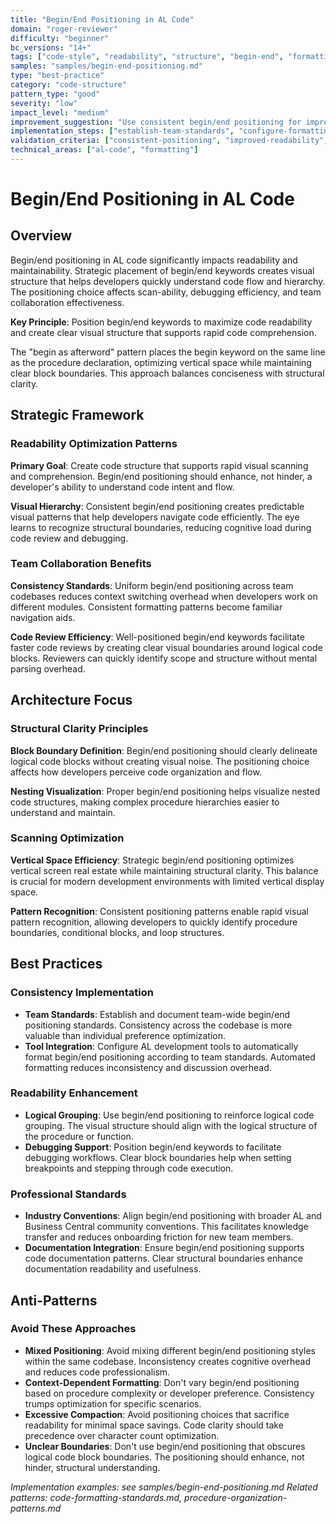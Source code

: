 ```yaml
---
title: "Begin/End Positioning in AL Code"
domain: "roger-reviewer"
difficulty: "beginner"
bc_versions: "14+"
tags: ["code-style", "readability", "structure", "begin-end", "formatting"]
samples: "samples/begin-end-positioning.md"
type: "best-practice"
category: "code-structure"
pattern_type: "good"
severity: "low"
impact_level: "medium"
improvement_suggestion: "Use consistent begin/end positioning for improved code readability"
implementation_steps: ["establish-team-standards", "configure-formatting-tools", "apply-consistently"]
validation_criteria: ["consistent-positioning", "improved-readability", "team-adoption"]
technical_areas: ["al-code", "formatting"]
---
```


# Begin/End Positioning in AL Code

## Overview

Begin/end positioning in AL code significantly impacts readability and maintainability. Strategic placement of begin/end keywords creates visual structure that helps developers quickly understand code flow and hierarchy. The positioning choice affects scan-ability, debugging efficiency, and team collaboration effectiveness.

**Key Principle**: Position begin/end keywords to maximize code readability and create clear visual structure that supports rapid code comprehension.

The "begin as afterword" pattern places the begin keyword on the same line as the procedure declaration, optimizing vertical space while maintaining clear block boundaries. This approach balances conciseness with structural clarity.

## Strategic Framework

### Readability Optimization Patterns
**Primary Goal**: Create code structure that supports rapid visual scanning and comprehension. Begin/end positioning should enhance, not hinder, a developer's ability to understand code intent and flow.

**Visual Hierarchy**: Consistent begin/end positioning creates predictable visual patterns that help developers navigate code efficiently. The eye learns to recognize structural boundaries, reducing cognitive load during code review and debugging.

### Team Collaboration Benefits
**Consistency Standards**: Uniform begin/end positioning across team codebases reduces context switching overhead when developers work on different modules. Consistent formatting patterns become familiar navigation aids.

**Code Review Efficiency**: Well-positioned begin/end keywords facilitate faster code reviews by creating clear visual boundaries around logical code blocks. Reviewers can quickly identify scope and structure without mental parsing overhead.

## Architecture Focus

### Structural Clarity Principles
**Block Boundary Definition**: Begin/end positioning should clearly delineate logical code blocks without creating visual noise. The positioning choice affects how developers perceive code organization and flow.

**Nesting Visualization**: Proper begin/end positioning helps visualize nested code structures, making complex procedure hierarchies easier to understand and maintain.

### Scanning Optimization
**Vertical Space Efficiency**: Strategic begin/end positioning optimizes vertical screen real estate while maintaining structural clarity. This balance is crucial for modern development environments with limited vertical display space.

**Pattern Recognition**: Consistent positioning patterns enable rapid visual pattern recognition, allowing developers to quickly identify procedure boundaries, conditional blocks, and loop structures.

## Best Practices

### Consistency Implementation
- **Team Standards**: Establish and document team-wide begin/end positioning standards. Consistency across the codebase is more valuable than individual preference optimization.
- **Tool Integration**: Configure AL development tools to automatically format begin/end positioning according to team standards. Automated formatting reduces inconsistency and discussion overhead.

### Readability Enhancement
- **Logical Grouping**: Use begin/end positioning to reinforce logical code grouping. The visual structure should align with the logical structure of the procedure or function.
- **Debugging Support**: Position begin/end keywords to facilitate debugging workflows. Clear block boundaries help when setting breakpoints and stepping through code execution.

### Professional Standards
- **Industry Conventions**: Align begin/end positioning with broader AL and Business Central community conventions. This facilitates knowledge transfer and reduces onboarding friction for new team members.
- **Documentation Integration**: Ensure begin/end positioning supports code documentation patterns. Clear structural boundaries enhance documentation readability and usefulness.

## Anti-Patterns

### Avoid These Approaches
- **Mixed Positioning**: Avoid mixing different begin/end positioning styles within the same codebase. Inconsistency creates cognitive overhead and reduces code professionalism.
- **Context-Dependent Formatting**: Don't vary begin/end positioning based on procedure complexity or developer preference. Consistency trumps optimization for specific scenarios.
- **Excessive Compaction**: Avoid positioning choices that sacrifice readability for minimal space savings. Code clarity should take precedence over character count optimization.
- **Unclear Boundaries**: Don't use begin/end positioning that obscures logical code block boundaries. The positioning should enhance, not hinder, structural understanding.

*Implementation examples: see samples/begin-end-positioning.md*
*Related patterns: code-formatting-standards.md, procedure-organization-patterns.md*